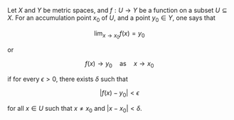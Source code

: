 Let $X$ and $Y$ be metric spaces, and $f: U \to Y$ be a function on a subset $U \subseteq X$. For an accumulation point $x_0$ of $U$, and a point $y_0 \in Y$, one says that

$$
\lim_{x\to x_0} f(x) = y_0
$$

or

$$
f(x) \to y_0 \quad \text{as} \quad x \to x_0
$$

if for every $\epsilon > 0$, there exists $\delta$ such that 

$$
|f(x) - y_0| < \epsilon
$$

for all $x \in U$ such that $x \neq x_0$ and $|x - x_0| < \delta$.
